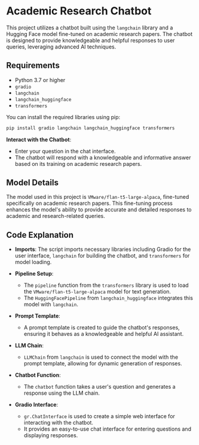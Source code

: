 # Academic Research Chatbot

This project utilizes a chatbot built using the `langchain` library and a Hugging Face model fine-tuned on academic research papers. The chatbot is designed to provide knowledgeable and helpful responses to user queries, leveraging advanced AI techniques.

## Requirements

- Python 3.7 or higher
- `gradio`
- `langchain`
- `langchain_huggingface`
- `transformers`

You can install the required libraries using pip:

```bash
pip install gradio langchain langchain_huggingface transformers
```
**Interact with the Chatbot**:

   - Enter your question in the chat interface.
   - The chatbot will respond with a knowledgeable and informative answer based on its training on academic research papers.

## Model Details

The model used in this project is `VMware/flan-t5-large-alpaca`, fine-tuned specifically on academic research papers. This fine-tuning process enhances the model's ability to provide accurate and detailed responses to academic and research-related queries.

## Code Explanation

- **Imports**: The script imports necessary libraries including Gradio for the user interface, `langchain` for building the chatbot, and `transformers` for model loading.
  
- **Pipeline Setup**:
  - The `pipeline` function from the `transformers` library is used to load the `VMware/flan-t5-large-alpaca` model for text generation.
  - The `HuggingFacePipeline` from `langchain_huggingface` integrates this model with `langchain`.

- **Prompt Template**: 
  - A prompt template is created to guide the chatbot's responses, ensuring it behaves as a knowledgeable and helpful AI assistant.

- **LLM Chain**: 
  - `LLMChain` from `langchain` is used to connect the model with the prompt template, allowing for dynamic generation of responses.

- **Chatbot Function**: 
  - The `chatbot` function takes a user's question and generates a response using the LLM chain.

- **Gradio Interface**:
  - `gr.ChatInterface` is used to create a simple web interface for interacting with the chatbot.
  - It provides an easy-to-use chat interface for entering questions and displaying responses.
